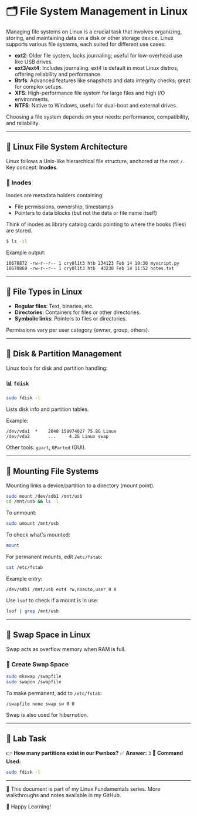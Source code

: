 # 🗂️ File System Management in Linux

Managing file systems on Linux is a crucial task that involves organizing, storing, and maintaining data on a disk or other storage device. Linux supports various file systems, each suited for different use cases:

* **ext2**: Older file system, lacks journaling; useful for low-overhead use like USB drives.
* **ext3/ext4**: Includes journaling. ext4 is default in most Linux distros, offering reliability and performance.
* **Btrfs**: Advanced features like snapshots and data integrity checks; great for complex setups.
* **XFS**: High-performance file system for large files and high I/O environments.
* **NTFS**: Native to Windows, useful for dual-boot and external drives.

Choosing a file system depends on your needs: performance, compatibility, and reliability.

---

## 📁 Linux File System Architecture

Linux follows a Unix-like hierarchical file structure, anchored at the root `/`. Key concept: **Inodes**.

### 📌 Inodes

Inodes are metadata holders containing:

* File permissions, ownership, timestamps
* Pointers to data blocks (but not the data or file name itself)

Think of inodes as library catalog cards pointing to where the books (files) are stored.

```bash
$ ls -il
```

Example output:

```
10678872 -rw-r--r-- 1 cry0l1t3 htb 234123 Feb 14 19:30 myscript.py
10678869 -rw-r--r-- 1 cry0l1t3 htb  43230 Feb 14 11:52 notes.txt
```

---

## 📂 File Types in Linux

* **Regular files**: Text, binaries, etc.
* **Directories**: Containers for files or other directories.
* **Symbolic links**: Pointers to files or directories.

Permissions vary per user category (owner, group, others).

---

## 💽 Disk & Partition Management

Linux tools for disk and partition handling:

### 📊 `fdisk`

```bash
sudo fdisk -l
```

Lists disk info and partition tables.

Example:

```
/dev/vda1  *    2048 158974027 75.8G Linux
/dev/vda2       ...     4.2G Linux swap
```

Other tools: `gpart`, `GParted` (GUI).

---

## 🔗 Mounting File Systems

Mounting links a device/partition to a directory (mount point).

```bash
sudo mount /dev/sdb1 /mnt/usb
cd /mnt/usb && ls -l
```

To unmount:

```bash
sudo umount /mnt/usb
```

To check what's mounted:

```bash
mount
```

For permanent mounts, edit `/etc/fstab`:

```bash
cat /etc/fstab
```

Example entry:

```
/dev/sdb1 /mnt/usb ext4 rw,noauto,user 0 0
```

Use `lsof` to check if a mount is in use:

```bash
lsof | grep /mnt/usb
```

---

## 🔄 Swap Space in Linux

Swap acts as overflow memory when RAM is full.

### 🧱 Create Swap Space

```bash
sudo mkswap /swapfile
sudo swapon /swapfile
```

To make permanent, add to `/etc/fstab`:

```
/swapfile none swap sw 0 0
```

Swap is also used for hibernation.

---

## 🧪 Lab Task

👉 **How many partitions exist in our Pwnbox?**
✅ **Answer:** `3`
📌 **Command Used:**

```bash
sudo fdisk -l
```

---

📁 This document is part of my Linux Fundamentals series. More walkthroughs and notes available in my GitHub.

🔗 Happy Learning!
